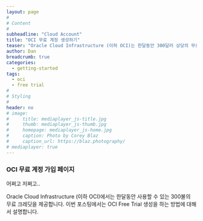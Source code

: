 ```yaml
---
layout: page
#
# Content
#
subheadline: "Cloud Account"
title: "OCI 무료 계정 생성하기"
teaser: "Oracle Cloud Infrastructure (이하 OCI)는 한달동안 300달러 상당의 무료 크레딧을 제공하는 무료 계정을 제공합니다. 이번 포스팅을 통해서 OCI 무료 계정을 생성하는 방법에 대해서 알아봅니다."
author: Dan
breadcrumb: true
categories:
  - getting-started
tags:
  - oci
  - free trial
#
# Styling
#
header: no
# image:
#     title: mediaplayer_js-title.jpg
#     thumb: mediaplayer_js-thumb.jpg
#     homepage: mediaplayer_js-home.jpg
#     caption: Photo by Corey Blaz
#     caption_url: https://blaz.photography/
# mediaplayer: true
---
```


### OCI 무료 계정 가입 페이지
어쩌고 저쩌고..


Oracle Cloud Infrastructure (이하 OCI)에서는 한달동안 사용할 수 있는 300불의 무료 크레딧을 제공합니다. 이번 포스팅에서는 OCI Free Trial 생성을 하는 방법에 대해서 설명합니다.
